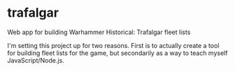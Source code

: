 # trafalgar
Web app for building Warhammer Historical: Trafalgar fleet lists

I'm setting this project up for two reasons. First is to actually create a tool for building fleet lists for the game, but secondarily as a way to teach myself JavaScript/Node.js.
